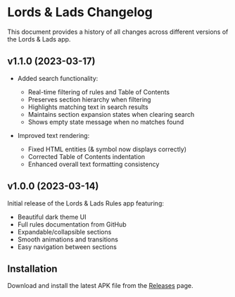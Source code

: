 # Lords & Lads Changelog

This document provides a history of all changes across different versions of the Lords & Lads app.

## v1.1.0 (2023-03-17)

- Added search functionality:
  - Real-time filtering of rules and Table of Contents
  - Preserves section hierarchy when filtering
  - Highlights matching text in search results
  - Maintains section expansion states when clearing search
  - Shows empty state message when no matches found
  
- Improved text rendering:
  - Fixed HTML entities (& symbol now displays correctly)
  - Corrected Table of Contents indentation
  - Enhanced overall text formatting consistency

## v1.0.0 (2023-03-14)

Initial release of the Lords & Lads Rules app featuring:

- Beautiful dark theme UI
- Full rules documentation from GitHub
- Expandable/collapsible sections
- Smooth animations and transitions
- Easy navigation between sections

## Installation

Download and install the latest APK file from the [Releases](https://github.com/austenlux/Lords-Lads-Rules-App/releases) page.